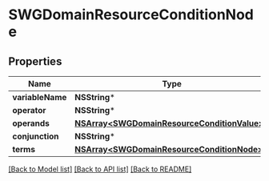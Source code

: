 # SWGDomainResourceConditionNode

## Properties
Name | Type | Description | Notes
------------ | ------------- | ------------- | -------------
**variableName** | **NSString*** |  | [optional] 
**operator** | **NSString*** |  | [optional] 
**operands** | [**NSArray&lt;SWGDomainResourceConditionValue&gt;***](SWGDomainResourceConditionValue.md) |  | [optional] 
**conjunction** | **NSString*** |  | [optional] 
**terms** | [**NSArray&lt;SWGDomainResourceConditionNode&gt;***](SWGDomainResourceConditionNode.md) |  | [optional] 

[[Back to Model list]](../README.md#documentation-for-models) [[Back to API list]](../README.md#documentation-for-api-endpoints) [[Back to README]](../README.md)


